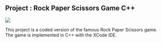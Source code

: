 ## Project : Rock Paper Scissors Game C++

<p>
  <img src="pictures/" />
</p>

This project is a coded version of the famous Rock Paper Scissors game.
The game is implemented in C++ with the XCode IDE.
